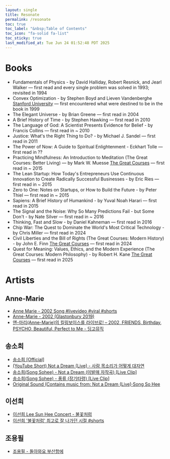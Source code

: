 ```yaml
---
layout: single
title: Resonate
permalink: /resonate
toc: true
toc_label: "&nbsp;Table of Contents"
toc_icon: "fa-solid fa-list"
toc_sticky: true
last_modified_at: Tue Jun 24 01:52:48 PDT 2025
---
```


# Books

- Fundamentals of Physics - by David Halliday, Robert Resnick, and Jearl Walker [<i class="fa-brands fa-wikipedia-w"></i>](https://en.wikipedia.org/wiki/Fundamentals_of_Physics)
&mdash; first read and every single problem was solved in 1993; revisited in 1994
- Convex Optimization - by Stephen Boyd and Lieven Vandenberghe [Stanford University](https://web.stanford.edu/~boyd/cvxbook/bv_cvxbook.pdf)
&mdash; first encountered what were destined to be in the book in 1999
- The Elegant Universe - by Brian Greene [<i class="fa-brands fa-wikipedia-w"></i>](https://en.wikipedia.org/wiki/The_Elegant_Universe)
&mdash; first read in 2004
- A Brief History of Time - by Stephen Hawking [<i class="fa-brands fa-wikipedia-w"></i>](https://en.wikipedia.org/wiki/A_Brief_History_of_Time)
&mdash; first read in 2010
- The Language of God: A Scientist Presents Evidence for Belief - by Francis Collins [<i class="fa-brands fa-wikipedia-w"></i>](https://en.wikipedia.org/wiki/The_Language_of_God)
&mdash; first read in ~ 2010
- Justice: What's the Right Thing to Do? - by Michael J. Sandel [<i class="fa-brands fa-wikipedia-w"></i>](https://en.wikipedia.org/wiki/Justice:_What%27s_the_Right_Thing_to_Do%3F)
&mdash; first read in 2011
- The Power of Now: A Guide to Spiritual Enlightenment - Eckhart Tolle [<i class="fa-brands fa-wikipedia-w"></i>](https://en.wikipedia.org/wiki/The_Power_of_Now)
&mdash; first read in ??
- Practicing Mindfulness: An Introduction to Meditation (The Great Courses: Better Living) — by Mark W. Muesse [The Great Courses](https://www.thegreatcoursesplus.com/practicing-mindfulness-an-introduction-to-meditation)
&mdash; first read in ~ 2015
- The Lean Startup: How Today's Entrepreneurs Use Continuous Innovation to Create Radically Successful Businesses - by Eric Ries [<i class="fa-brands fa-wikipedia-w"></i>](https://en.wikipedia.org/wiki/The_Lean_Startup)
&mdash; first read in ~ 2015
- Zero to One: Notes on Startups, or How to Build the Future - by Peter Thiel [<i class="fa-brands fa-wikipedia-w"></i>](https://en.wikipedia.org/wiki/Zero_to_One)
&mdash; first read in ~ 2015
- Sapiens: A Brief History of Humankind - by Yuval Noah Harari [<i class="fa-brands fa-wikipedia-w"></i>](https://en.wikipedia.org/wiki/Sapiens:_A_Brief_History_of_Humankind)
&mdash; first read in 2015
- The Signal and the Noise: Why So Many Predictions Fail - but Some Don't - by Nate Silver [<i class="fa-brands fa-wikipedia-w"></i>](https://en.wikipedia.org/wiki/The_Signal_and_the_Noise)
&mdash; first read in ~ 2016
- Thinking, Fast and Slow - by Daniel Kahneman [<i class="fa-brands fa-wikipedia-w"></i>](https://en.wikipedia.org/wiki/Thinking,_Fast_and_Slow)
&mdash; first read in 2016
- Chip War: The Quest to Dominate the World's Most Critical Technology - by Chris Miller [<i class="fa-brands fa-wikipedia-w"></i>](https://en.wikipedia.org/wiki/Chip_War)
&mdash; first read in 2024
- Civil Liberties and the Bill of Rights (The Great Courses: Modern History) - by John E. Finn [The Great Courses](https://www.thegreatcoursesplus.com/civil-liberties-and-the-bill-of-rights)
&mdash; first read in 2024
- Quest for Meaning: Values, Ethics, and the Modern Experience (The Great Courses: Modern Philosophy) - by Robert H. Kane [The Great Courses](https://www.thegreatcoursesplus.com/quest-for-meaning-values-ethics-and-the-modern-experience)
&mdash; first read in 2025

# Artists

## Anne-Marie

- [<i class="fa-brands fa-square-youtube"></i> Anne Marie - 2002 Song #livevideo #viral #shorts](https://youtube.com/shorts/kecpfUbdBFM?si=mImWS92ebYAyZs_r)
- [<i class="fa-brands fa-youtube"></i> Anne-Marie - 2002 (Glastonbury 2019)](https://youtu.be/PRXCbRzTeGA?si=4qFtqHGpmmXil6gv)
- [<i class="fa-brands fa-youtube"></i> 앤-마리(Anne-Marie)의 킬링보이스를 라이브로! – 2002, FRIENDS, Birthday, PSYCHO, Beautiful, Perfect to Me - 딩고뮤직](https://youtu.be/SAzUYWru-w0?si=3-INmLd1VM8WcEqu)

## 송소희

- [송소희 &#91;Official&#93;](https://www.youtube.com/@SongSohee_Official)
- [<i class="fa-brands fa-square-youtube"></i> (YouTube Short) Not a Dream (Live) - 사람 목소리가 어떻게 대자연](https://youtube.com/shorts/Yl6RummwdeQ?si=98pcrNlXHpLQ0nbT)
- [<i class="fa-brands fa-youtube"></i> 송소희(Song Sohee) - Not a Dream (미발매 자작곡) [Live Clip]](https://youtu.be/Zbo7UY8dxh8?si=W3i5yOdPBuxciwlc)
- [<i class="fa-brands fa-youtube"></i> 송소희(Song Sohee) - 풍류 (장기타령) [Live Clip]](https://youtu.be/cj-5WqYP1VQ?si=un79U7Tba-YzzIq6)
- [<i class="fa-brands fa-square-youtube"></i> Original Sound (Contains music from: Not a Dream (Live)&sdot;Song So Hee](https://youtube.com/shorts/zzmRjdNzHLM?si=YoDR9kOMkshPdw80)

## 이선희

- [<i class="fa-brands fa-youtube"></i> 이선희 Lee Sun Hee Concert - 불꽃처럼](https://youtu.be/5TXnHQIxpls?si=-8WlaUmB-JnVGFYw)
- [<i class="fa-brands fa-square-youtube"></i> 이선희 '불꽃처럼' 최고로 잘 나가던 시절 #shorts](https://youtube.com/shorts/P_8Kh46m5Wk?si=99MMNeV5r4ezR18R)

## 조용필

- [<i class="fa-brands fa-youtube"></i> 조용필 - 돌아와요 부산항에](https://youtu.be/sfOhQkdexro?si=ijcX-29CW7LyP7S9)


